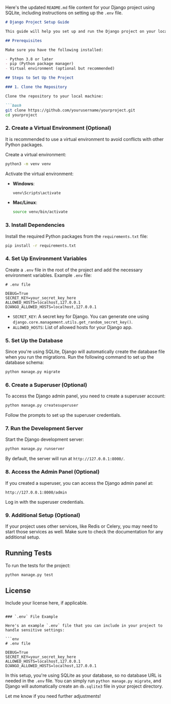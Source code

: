 Here's the updated `README.md` file content for your Django project using SQLite, including instructions on setting up the `.env` file.

```markdown
# Django Project Setup Guide

This guide will help you set up and run the Django project on your local machine.

## Prerequisites

Make sure you have the following installed:

- Python 3.8 or later
- pip (Python package manager)
- Virtual environment (optional but recommended)

## Steps to Set Up the Project

### 1. Clone the Repository

Clone the repository to your local machine:

```bash
git clone https://github.com/yourusername/yourproject.git
cd yourproject
```

### 2. Create a Virtual Environment (Optional)

It is recommended to use a virtual environment to avoid conflicts with other Python packages.

Create a virtual environment:

```bash
python3 -m venv venv
```

Activate the virtual environment:

- **Windows**:
  ```bash
  venv\Scripts\activate
  ```
- **Mac/Linux**:
  ```bash
  source venv/bin/activate
  ```

### 3. Install Dependencies

Install the required Python packages from the `requirements.txt` file:

```bash
pip install -r requirements.txt
```

### 4. Set Up Environment Variables

Create a `.env` file in the root of the project and add the necessary environment variables. Example `.env` file:

```env
# .env file

DEBUG=True
SECRET_KEY=your_secret_key_here
ALLOWED_HOSTS=localhost,127.0.0.1
DJANGO_ALLOWED_HOSTS=localhost,127.0.0.1
```

- `SECRET_KEY`: A secret key for Django. You can generate one using `django.core.management.utils.get_random_secret_key()`.
- `ALLOWED_HOSTS`: List of allowed hosts for your Django app.

### 5. Set Up the Database

Since you're using SQLite, Django will automatically create the database file when you run the migrations. Run the following command to set up the database schema:

```bash
python manage.py migrate
```

### 6. Create a Superuser (Optional)

To access the Django admin panel, you need to create a superuser account:

```bash
python manage.py createsuperuser
```

Follow the prompts to set up the superuser credentials.

### 7. Run the Development Server

Start the Django development server:

```bash
python manage.py runserver
```

By default, the server will run at `http://127.0.0.1:8000/`.

### 8. Access the Admin Panel (Optional)

If you created a superuser, you can access the Django admin panel at:

```
http://127.0.0.1:8000/admin
```

Log in with the superuser credentials.

### 9. Additional Setup (Optional)

If your project uses other services, like Redis or Celery, you may need to start those services as well. Make sure to check the documentation for any additional setup.

## Running Tests

To run the tests for the project:

```bash
python manage.py test
```

## License

Include your license here, if applicable.
```

### `.env` File Example

Here's an example `.env` file that you can include in your project to handle sensitive settings:

```env
# .env file

DEBUG=True
SECRET_KEY=your_secret_key_here
ALLOWED_HOSTS=localhost,127.0.0.1
DJANGO_ALLOWED_HOSTS=localhost,127.0.0.1
```

In this setup, you're using SQLite as your database, so no database URL is needed in the `.env` file. You can simply run `python manage.py migrate`, and Django will automatically create an `db.sqlite3` file in your project directory.

Let me know if you need further adjustments!
